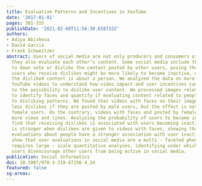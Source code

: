 ```yaml
---
title: Evaluative Patterns and Incentives in YouTube
date: '2017-01-01'
pages: 301-315
publishDate: '2021-02-08T11:56:30.658733Z'
authors:
- Adiya Abisheva
- David Garcia
- Frank Schweitzer
abstract: Users of social media are not only producers and consumers of online content,
  they also evaluate each other’s content. Some social media include the possibility
  to down vote or dislike the content posted by other users, posing the risk that
  users who receive dislikes might be more likely to become inactive, especially if
  the disliked content is about a person. We analyzed the data on more than 150,000
  YouTube videos to understand how video impact and user incentives can be related
  to the possibility to dislike user content. We processed images related to videos
  to identify faces and quantify if evaluating content related to people is connected
  to disliking patterns. We found that videos with faces on their images tend to have
  less dislikes if they are posted by male users, but the effect is not present for
  female users. On the contrary, videos with faces and posted by female users attract
  more views and likes. Analyzing the probability of users to become inactive, we
  find that receiving dislikes is associated with users becoming inactive. This pattern
  is stronger when dislikes are given to videos with faces, showing that negative
  evaluations about people have a stronger association with user inactivity. Our results
  show that user evaluations in social media are a multi - faceted phenomenon that
  requires large - scale quantitative analyses, identifying under which conditions
  users disencourage other users from being active in social media.
publication: Social Informatics
doi: 10.1007/978-3-319-67256-4_24
featured: false
sg-areas:
---
```

